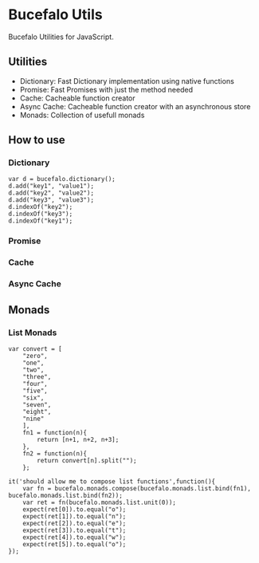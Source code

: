 Bucefalo Utils
=============

Bucefalo Utilities for JavaScript.


Utilities
--------


* Dictionary: Fast Dictionary implementation using native functions
* Promise: Fast Promises with just the method needed 
* Cache: Cacheable function creator
* Async Cache: Cacheable function creator with an asynchronous store
* Monads: Collection of usefull monads


How to use
------------

### Dictionary 
	var d = bucefalo.dictionary();
	d.add("key1", "value1");
	d.add("key2", "value2");
	d.add("key3", "value3");
	d.indexOf("key2");
	d.indexOf("key3");
	d.indexOf("key1");
### Promise
### Cache
### Async Cache


Monads
------

### List Monads
	var convert = [
		"zero",
		"one",
		"two",
		"three",
		"four",
		"five",
		"six",
		"seven",
		"eight",
		"nine"
		],
		fn1 = function(n){
			return [n+1, n+2, n+3];
		},
		fn2 = function(n){
			return convert[n].split("");
		};

	it('should allow me to compose list functions',function(){
		var fn = bucefalo.monads.compose(bucefalo.monads.list.bind(fn1), bucefalo.monads.list.bind(fn2));
		var ret = fn(bucefalo.monads.list.unit(0));
		expect(ret[0]).to.equal("o");
		expect(ret[1]).to.equal("n");
		expect(ret[2]).to.equal("e");
		expect(ret[3]).to.equal("t");
		expect(ret[4]).to.equal("w");
		expect(ret[5]).to.equal("o");
	});
